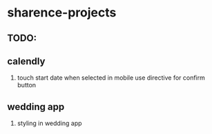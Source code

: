 # sharence-projects

## TODO: 

## calendly
1. touch start date when selected in mobile use directive for confirm button

## wedding app
1. styling in wedding app
